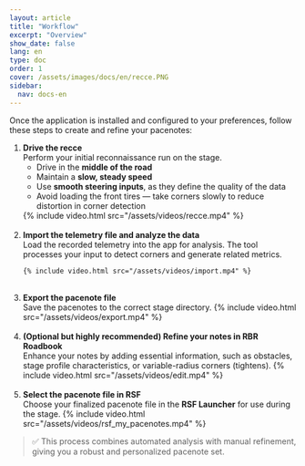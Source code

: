 ```yaml
---
layout: article
title: "Workflow"
excerpt: "Overview"
show_date: false
lang: en
type: doc
order: 1
cover: /assets/images/docs/en/recce.PNG
sidebar:
  nav: docs-en
---
```


<p>Once the application is installed and configured to your preferences, follow these steps to create and refine your pacenotes:</p>

<ol>
  <li>
    <strong>Drive the recce</strong><br>
    Perform your initial reconnaissance run on the stage.
    <ul>
      <li>Drive in the <strong>middle of the road</strong></li>
      <li>Maintain a <strong>slow, steady speed</strong></li>
      <li>Use <strong>smooth steering inputs</strong>, as they define the quality of the data</li>
      <li>Avoid loading the front tires — take corners slowly to reduce distortion in corner detection</li>
    </ul>
    {% include video.html src="/assets/videos/recce.mp4" %}
  </li>
  <br>

  <li>
    <strong>Import the telemetry file and analyze the data</strong><br>
    Load the recorded telemetry into the app for analysis.  
    The tool processes your input to detect corners and generate related metrics.

    {% include video.html src="/assets/videos/import.mp4" %}
  </li>
  <br>

  <li>
    <strong>Export the pacenote file</strong><br>
    Save the pacenotes to the correct stage directory.
    {% include video.html src="/assets/videos/export.mp4" %}
  </li>
  <br>

  <li>
    <strong>(Optional but highly recommended) Refine your notes in RBR Roadbook</strong><br>
    Enhance your notes by adding essential information, such as obstacles, stage profile characteristics, or variable-radius corners (tightens).
    {% include video.html src="/assets/videos/edit.mp4" %}
  </li>
  <br>

  <li>
    <strong>Select the pacenote file in RSF</strong><br>
    Choose your finalized pacenote file in the <strong>RSF Launcher</strong> for use during the stage.
    {% include video.html src="/assets/videos/rsf_my_pacenotes.mp4" %}
  </li>
</ol>

<blockquote>
✅ This process combines automated analysis with manual refinement, giving you a robust and personalized pacenote set.
</blockquote>
